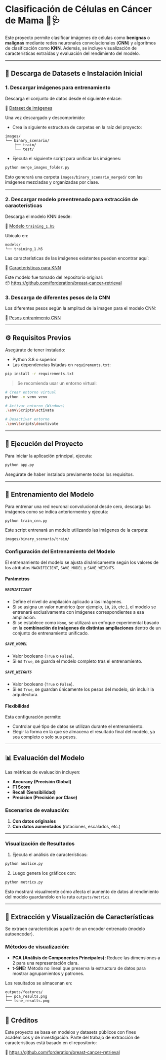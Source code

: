 # Clasificación de Células en Cáncer de Mama 🧬🩺

Este proyecto permite clasificar imágenes de células como **benignas** o **malignas** mediante redes neuronales convolucionales (**CNN**) y algoritmos de clasificación como **KNN**. Además, se incluye visualización de características extraídas y evaluación del rendimiento del modelo.

---

## 📁 Descarga de Datasets e Instalación Inicial

### 1. Descargar imágenes para entrenamiento

Descarga el conjunto de datos desde el siguiente enlace:

🔗 [Dataset de imágenes](https://drive.google.com/file/d/12xOLw9wdq6hc6ya0_eLlovHN9fxICGYp/view?usp=drive_link)

Una vez descargado y descomprimido:

- Crea la siguiente estructura de carpetas en la raíz del proyecto:

```
images/
└── binary_scenario/
    ├── train/
    └── test/
```

- Ejecuta el siguiente script para unificar las imágenes:

```bash
python merge_images_folder.py
```

Esto generará una carpeta `images/binary_scenario_merged/` con las imágenes mezcladas y organizadas por clase.

---

### 2. Descargar modelo preentrenado para extracción de características

Descarga el modelo KNN desde:

🔗 [Modelo `training_1.h5`](https://drive.google.com/file/d/12P4IJARHL_6GtfDRnZBTdKd45x2awm5_/view?usp=drive_link)

Ubícalo en:

```
models/
└── training_1.h5
```

Las características de las imágenes existentes pueden encontrar aquí:

🔗 [Características para KNN](https://drive.google.com/drive/folders/16bp6vsNZt_4Db3iaqz9Adn1j0Fxet9n7)

Este modelo fue tomado del repositorio original:  
📦 https://github.com/forderation/breast-cancer-retrieval

### 3. Descarga de diferentes pesos de la CNN

Los diferentes pesos según la amplitud de la imagen para el modelo CNN:

🔗 [Pesos entranimento CNN](https://drive.google.com/drive/folders/1jemlQFu66oN8CJAz7ka0WGnAwgU-GPaq)

---

## ⚙️ Requisitos Previos

Asegúrate de tener instalado:

- Python 3.8 o superior
- Las dependencias listadas en `requirements.txt`:

```bash
pip install -r requirements.txt
```

> Se recomienda usar un entorno virtual:

```bash
# Crear entorno virtual
python -m venv venv

# Activar entorno (Windows)
.\env\Scripts\activate

# Desactivar entorno
.\env\Scripts\deactivate
```

---

## 🚀 Ejecución del Proyecto

Para iniciar la aplicación principal, ejecuta:

```bash
python app.py
```

Asegúrate de haber instalado previamente todos los requisitos.

---

## 🧠 Entrenamiento del Modelo

Para entrenar una red neuronal convolucional desde cero, descarga las imágenes como se indica anteriormente y ejecuta:

```bash
python train_cnn.py
```

Este script entrenará un modelo utilizando las imágenes de la carpeta:

```
images/binary_scenario/train/
```

### Configuración del Entrenamiento del Modelo

El entrenamiento del modelo se ajusta dinámicamente según los valores de los atributos `MAGNIFICIENT`, `SAVE_MODEL` y `SAVE_WEIGHTS`.

#### Parámetros

##### `MAGNIFICIENT`
- Define el nivel de ampliación aplicado a las imágenes.
- Si se asigna un valor numérico (por ejemplo, `10`, `20`, etc.), el modelo se entrenará exclusivamente con imágenes correspondientes a esa ampliación.
- Si se establece como `None`, se utilizará un enfoque experimental basado en la **combinación de imágenes de distintas ampliaciones** dentro de un conjunto de entrenamiento unificado.

##### `SAVE_MODEL`
- Valor booleano (`True` o `False`).
- Si es `True`, se guarda el modelo completo tras el entrenamiento.

##### `SAVE_WEIGHTS`
- Valor booleano (`True` o `False`).
- Si es `True`, se guardan únicamente los pesos del modelo, sin incluir la arquitectura.

#### Flexibilidad
Esta configuración permite:
- Controlar qué tipo de datos se utilizan durante el entrenamiento.
- Elegir la forma en la que se almacena el resultado final del modelo, ya sea completo o solo sus pesos.


---

## 📊 Evaluación del Modelo

Las métricas de evaluación incluyen:

- **Accuracy (Precisión Global)**
- **F1 Score**
- **Recall (Sensibilidad)**
- **Precision (Precisión por Clase)**

### Escenarios de evaluación:
1. **Con datos originales**
2. **Con datos aumentados** (rotaciones, escalados, etc.)

---

### Visualización de Resultados

1. Ejecuta el análisis de características:

```bash
python analice.py
```

2. Luego genera los gráficos con:

```bash
python metrics.py
```

Esto mostrará visualmente cómo afecta el aumento de datos al rendimiento del modelo guardandolo en la ruta `outputs/metrics`.

---

## 🧬 Extracción y Visualización de Características

Se extraen características a partir de un encoder entrenado (modelo autoencoder).

### Métodos de visualización:

- **PCA (Análisis de Componentes Principales):** Reduce las dimensiones a 2 para una representación clara.
- **t-SNE:** Método no lineal que preserva la estructura de datos para mostrar agrupamientos y patrones.

Los resultados se almacenan en:

```
outputs/features/
├── pca_results.png
└── tsne_results.png
```

---

## 📝 Créditos

Este proyecto se basa en modelos y datasets públicos con fines académicos y de investigación. Parte del trabajo de extracción de características está basado en el repositorio:

🔗 https://github.com/forderation/breast-cancer-retrieval
